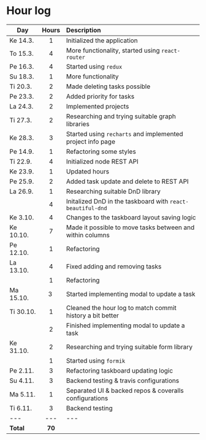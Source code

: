 # Hour log


Day | Hours | Description
--- | :---: | :--- |
Ke 14.3. | 1 | Initialized the application |
To 15.3. | 4 | More functionality, started using `react-router` |
Pe 16.3. | 4 | Started using `redux` |
Su 18.3. | 1 | More functionality |
Ti 20.3. | 2 | Made deleting tasks possible |
Pe 23.3. | 2 | Added priority for tasks |
La 24.3. | 2 | Implemented projects |
Ti 27.3. | 2 | Researching and trying suitable graph libraries |
Ke 28.3. | 3 | Started using `recharts` and implemented project info page |
Pe 14.9. | 1 | Refactoring some styles |
Ti 22.9. | 4 | Initialized node REST API |
Ke 23.9. | 1 | Updated hours |
Pe 25.9. | 2 | Added task update and delete to REST API |
La 26.9. | 1 | Researching suitable DnD library |
|         | 4 | Initalized DnD in the taskboard with `react-beautiful-dnd` |
Ke 3.10. | 4 | Changes to the taskboard layout saving logic |
Ke 10.10. | 7 | Made it possible to move tasks between and within columns |
Pe 12.10. | 1 | Refactoring |
La 13.10. | 4 | Fixed adding and removing tasks |
|          | 1 | Refactoring |
Ma 15.10. | 3 | Started implementing modal to update a task |
Ti 30.10. | 1 | Cleaned the hour log to match commit history a bit better |
|          | 2 | Finished implementing modal to update a task |
Ke 31.10. | 2 | Researching and trying suitable form library |
|         | 1 | Started using `formik`
Pe 2.11. | 3 | Refactoring taskboard updating logic |
Su 4.11. | 3 | Backend testing & travis configurations |
Ma 5.11. | 1 | Separated UI & backed repos & coveralls configurations |
Ti 6.11. | 3 | Backend testing |
--- | --- | --- |
**Total** | **70** | |
